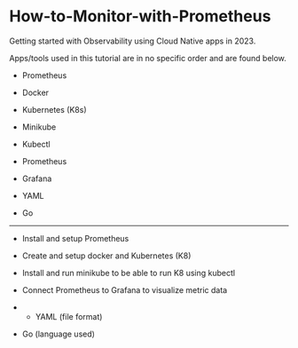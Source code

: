 # How-to-Monitor-with-Prometheus
Getting started with Observability using Cloud Native apps in 2023.

Apps/tools used in this tutorial are in no specific order and are found below.  

- Prometheus

- Docker
  
- Kubernetes (K8s)

- Minikube

- Kubectl

- Prometheus

- Grafana 

- YAML 

- Go 


____________________________

- Install and setup Prometheus

- Create and setup docker and Kubernetes (K8)

- Install and run minikube to be able to run K8 using kubectl

- Connect Prometheus to Grafana to visualize metric data

- - YAML (file format)

- Go (language used)

